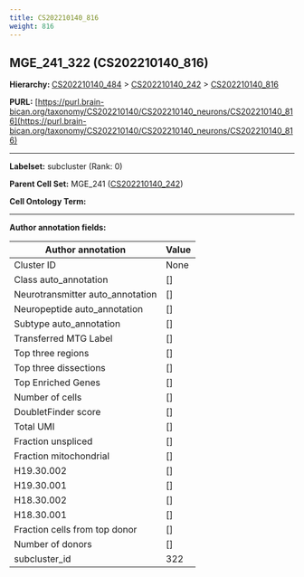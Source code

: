 ```yaml
---
title: CS202210140_816
weight: 816
---
```

## MGE_241_322 (CS202210140_816)
<b>Hierarchy: </b>
[CS202210140_484](../CS202210140_484) >
[CS202210140_242](../CS202210140_242) >
[CS202210140_816](../CS202210140_816)

**PURL:** [https://purl.brain-bican.org/taxonomy/CS202210140/CS202210140_neurons/CS202210140_816](https://purl.brain-bican.org/taxonomy/CS202210140/CS202210140_neurons/CS202210140_816)

---


**Labelset:** subcluster (Rank: 0)

**Parent Cell Set:** MGE_241 ([CS202210140_242](../CS202210140_242))



**Cell Ontology Term:** 

[MARKER GENES.]: #


---

[TRANSFERRED ANNOTATIONS.]: #


[AUTHOR ANNOTATION FIELDS.]: #


**Author annotation fields:**

| Author annotation | Value |
|-------------------|-------|
|Cluster ID|None|
|Class auto_annotation|[]|
|Neurotransmitter auto_annotation|[]|
|Neuropeptide auto_annotation|[]|
|Subtype auto_annotation|[]|
|Transferred MTG Label|[]|
|Top three regions|[]|
|Top three dissections|[]|
|Top Enriched Genes|[]|
|Number of cells|[]|
|DoubletFinder score|[]|
|Total UMI|[]|
|Fraction unspliced|[]|
|Fraction mitochondrial|[]|
|H19.30.002|[]|
|H19.30.001|[]|
|H18.30.002|[]|
|H18.30.001|[]|
|Fraction cells from top donor|[]|
|Number of donors|[]|
|subcluster_id|322|
